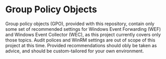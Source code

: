 # Group Policy Objects

Group policy objects (GPO), provided with this repository, contain only some set of recommended settings for Windows Event Forwarding (WEF) and Windows Event Collector (WEC), as this project currently covers only those topics. Audit polices and WinRM settings are out of scope of this project at this time. Provided recommendations should obly be taken as advice, and should be custom-tailored for your own environment.
